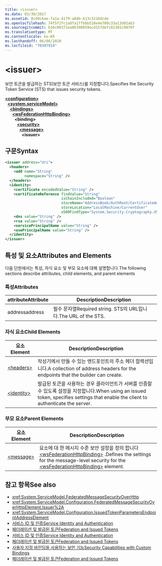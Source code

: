 ```yaml
---
title: <issuer>
ms.date: 03/30/2017
ms.assetid: 8c49c6ae-fa1a-4179-a84b-613c3216dcde
ms.openlocfilehash: 74f5f2fc1a0fa1ffbbb510e4e700c33a13d02ab3
ms.sourcegitcommit: b16c00371ea06398859ecd157defc81301c9070f
ms.translationtype: MT
ms.contentlocale: ko-KR
ms.lasthandoff: 06/06/2020
ms.locfileid: "70397914"
---
```

# \<issuer>
<span data-ttu-id="5316e-101">보안 토큰을 발급하는 STS(보안 토큰 서비스)를 지정합니다.</span><span class="sxs-lookup"><span data-stu-id="5316e-101">Specifies the Security Token Service (STS) that issues security tokens.</span></span>  
  
[**\<configuration>**](../configuration-element.md)\
&nbsp;&nbsp;[**\<system.serviceModel>**](system-servicemodel.md)\
&nbsp;&nbsp;&nbsp;&nbsp;[**\<bindings>**](bindings.md)\
&nbsp;&nbsp;&nbsp;&nbsp;&nbsp;&nbsp;[**\<wsFederationHttpBinding>**](wsfederationhttpbinding.md)\
&nbsp;&nbsp;&nbsp;&nbsp;&nbsp;&nbsp;&nbsp;&nbsp;**\<binding>**\
&nbsp;&nbsp;&nbsp;&nbsp;&nbsp;&nbsp;&nbsp;&nbsp;&nbsp;&nbsp;[**\<security>**](security-of-wsfederationhttpbinding.md)\
&nbsp;&nbsp;&nbsp;&nbsp;&nbsp;&nbsp;&nbsp;&nbsp;&nbsp;&nbsp;&nbsp;&nbsp;[**\<message>**](message-element-of-wsfederationhttpbinding.md)\
&nbsp;&nbsp;&nbsp;&nbsp;&nbsp;&nbsp;&nbsp;&nbsp;&nbsp;&nbsp;&nbsp;&nbsp;&nbsp;&nbsp;**\<issuer>**  
  
## <a name="syntax"></a><span data-ttu-id="5316e-102">구문</span><span class="sxs-lookup"><span data-stu-id="5316e-102">Syntax</span></span>  
  
```xml  
<issuer address="Uri">
  <headers>
    <add name="String"
         namespace="String" />
  </headers>
  <identity>
    <certificate encodedValue="String" />
    <certificateReference findValue="String"
                          isChainIncluded="Boolean"
                          storeName="AddressBook/AuthRoot/CertificateAuthority/Disallowed/My/Root/TrustedPeople/TrustedPublisher"
                          storeLocation="LocalMachine/CurrentUser"
                          x509FindType="System.Security.Cryptography.X509certificates.X509findtype" />
    <dns value="String" />
    <rsa value="String" />
    <servicePrincipalName value="String" />
    <usePrincipalName value="String" />
  </identity>
</issuer>
```  
  
## <a name="attributes-and-elements"></a><span data-ttu-id="5316e-103">특성 및 요소</span><span class="sxs-lookup"><span data-stu-id="5316e-103">Attributes and Elements</span></span>  
 <span data-ttu-id="5316e-104">다음 단원에서는 특성, 자식 요소 및 부모 요소에 대해 설명합니다.</span><span class="sxs-lookup"><span data-stu-id="5316e-104">The following sections describe attributes, child elements, and parent elements</span></span>  
  
### <a name="attributes"></a><span data-ttu-id="5316e-105">특성</span><span class="sxs-lookup"><span data-stu-id="5316e-105">Attributes</span></span>  
  
|<span data-ttu-id="5316e-106">attribute</span><span class="sxs-lookup"><span data-stu-id="5316e-106">Attribute</span></span>|<span data-ttu-id="5316e-107">Description</span><span class="sxs-lookup"><span data-stu-id="5316e-107">Description</span></span>|  
|---------------|-----------------|  
|<span data-ttu-id="5316e-108">address</span><span class="sxs-lookup"><span data-stu-id="5316e-108">address</span></span>|<span data-ttu-id="5316e-109">필수 문자열</span><span class="sxs-lookup"><span data-stu-id="5316e-109">Required string.</span></span> <span data-ttu-id="5316e-110">STS의 URL입니다.</span><span class="sxs-lookup"><span data-stu-id="5316e-110">The URL of the STS.</span></span>|  
  
### <a name="child-elements"></a><span data-ttu-id="5316e-111">자식 요소</span><span class="sxs-lookup"><span data-stu-id="5316e-111">Child Elements</span></span>  
  
|<span data-ttu-id="5316e-112">요소</span><span class="sxs-lookup"><span data-stu-id="5316e-112">Element</span></span>|<span data-ttu-id="5316e-113">Description</span><span class="sxs-lookup"><span data-stu-id="5316e-113">Description</span></span>|  
|-------------|-----------------|  
|[\<headers>](headers-element.md)|<span data-ttu-id="5316e-114">작성기에서 만들 수 있는 엔드포인트의 주소 헤더 컬렉션입니다.</span><span class="sxs-lookup"><span data-stu-id="5316e-114">A collection of address headers for the endpoints that the builder can create.</span></span>|  
|[\<identity>](identity.md)|<span data-ttu-id="5316e-115">발급된 토큰을 사용하는 경우 클라이언트가 서버를 인증할 수 있도록 설정을 지정합니다.</span><span class="sxs-lookup"><span data-stu-id="5316e-115">When using an issued token, specifies settings that enable the client to authenticate the server.</span></span>|  
  
### <a name="parent-elements"></a><span data-ttu-id="5316e-116">부모 요소</span><span class="sxs-lookup"><span data-stu-id="5316e-116">Parent Elements</span></span>  
  
|<span data-ttu-id="5316e-117">요소</span><span class="sxs-lookup"><span data-stu-id="5316e-117">Element</span></span>|<span data-ttu-id="5316e-118">Description</span><span class="sxs-lookup"><span data-stu-id="5316e-118">Description</span></span>|  
|-------------|-----------------|  
|[\<message>](message-element-of-wsfederationhttpbinding.md)|<span data-ttu-id="5316e-119">요소에 대 한 메시지 수준 보안 설정을 정의 합니다 [\<wsFederationHttpBinding>](wsfederationhttpbinding.md) .</span><span class="sxs-lookup"><span data-stu-id="5316e-119">Defines the settings for the message-level security for the [\<wsFederationHttpBinding>](wsfederationhttpbinding.md) element.</span></span>|  
  
## <a name="see-also"></a><span data-ttu-id="5316e-120">참고 항목</span><span class="sxs-lookup"><span data-stu-id="5316e-120">See also</span></span>

- <xref:System.ServiceModel.FederatedMessageSecurityOverHttp>
- <xref:System.ServiceModel.Configuration.FederatedMessageSecurityOverHttpElement.Issuer%2A>
- <xref:System.ServiceModel.Configuration.IssuedTokenParametersEndpointAddressElement>
- [<span data-ttu-id="5316e-121">서비스 ID 및 인증</span><span class="sxs-lookup"><span data-stu-id="5316e-121">Service Identity and Authentication</span></span>](../../../wcf/feature-details/service-identity-and-authentication.md)
- [<span data-ttu-id="5316e-122">페더레이션 및 발급된 토큰</span><span class="sxs-lookup"><span data-stu-id="5316e-122">Federation and Issued Tokens</span></span>](../../../wcf/feature-details/federation-and-issued-tokens.md)
- [<span data-ttu-id="5316e-123">서비스 ID 및 인증</span><span class="sxs-lookup"><span data-stu-id="5316e-123">Service Identity and Authentication</span></span>](../../../wcf/feature-details/service-identity-and-authentication.md)
- [<span data-ttu-id="5316e-124">페더레이션 및 발급된 토큰</span><span class="sxs-lookup"><span data-stu-id="5316e-124">Federation and Issued Tokens</span></span>](../../../wcf/feature-details/federation-and-issued-tokens.md)
- [<span data-ttu-id="5316e-125">사용자 지정 바인딩을 사용하는 보안 기능</span><span class="sxs-lookup"><span data-stu-id="5316e-125">Security Capabilities with Custom Bindings</span></span>](../../../wcf/feature-details/security-capabilities-with-custom-bindings.md)
- [<span data-ttu-id="5316e-126">페더레이션 및 발급된 토큰</span><span class="sxs-lookup"><span data-stu-id="5316e-126">Federation and Issued Tokens</span></span>](../../../wcf/feature-details/federation-and-issued-tokens.md)
